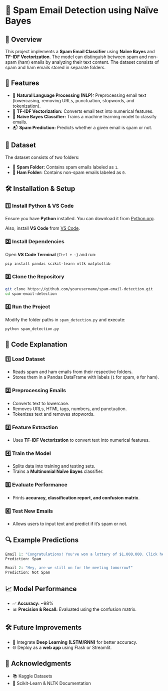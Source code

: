 # 📧 Spam Email Detection using Naïve Bayes

## 📌 Overview
This project implements a **Spam Email Classifier** using **Naïve Bayes** and **TF-IDF Vectorization**. The model can distinguish between spam and non-spam (ham) emails by analyzing their text content. The dataset consists of spam and ham emails stored in separate folders.

## 🚀 Features
- 📄 **Natural Language Processing (NLP):** Preprocessing email text (lowercasing, removing URLs, punctuation, stopwords, and tokenization).
- 🔢 **TF-IDF Vectorization:** Converts email text into numerical features.
- 🤖 **Naïve Bayes Classifier:** Trains a machine learning model to classify emails.
- 📬 **Spam Prediction:** Predicts whether a given email is spam or not.

## 📂 Dataset
The dataset consists of two folders:
- 📁 **Spam Folder:** Contains spam emails labeled as `1`.
- 📁 **Ham Folder:** Contains non-spam emails labeled as `0`.

## 🛠️ Installation & Setup
### 1️⃣ Install Python & VS Code
Ensure you have **Python** installed. You can download it from [Python.org](https://www.python.org/downloads/).

Also, install **VS Code** from [VS Code](https://code.visualstudio.com/).

### 2️⃣ Install Dependencies
Open **VS Code Terminal** (`Ctrl + ~`) and run:
```bash
pip install pandas scikit-learn nltk matplotlib
```

### 3️⃣ Clone the Repository
```bash
git clone https://github.com/yourusername/spam-email-detection.git
cd spam-email-detection
```

### 4️⃣ Run the Project
Modify the folder paths in `spam_detection.py` and execute:
```bash
python spam_detection.py
```

## 📜 Code Explanation
### 1️⃣ **Load Dataset**
- Reads spam and ham emails from their respective folders.
- Stores them in a Pandas DataFrame with labels (`1` for spam, `0` for ham).

### 2️⃣ **Preprocessing Emails**
- Converts text to lowercase.
- Removes URLs, HTML tags, numbers, and punctuation.
- Tokenizes text and removes stopwords.

### 3️⃣ **Feature Extraction**
- Uses **TF-IDF Vectorization** to convert text into numerical features.

### 4️⃣ **Train the Model**
- Splits data into training and testing sets.
- Trains a **Multinomial Naïve Bayes** classifier.

### 5️⃣ **Evaluate Performance**
- Prints **accuracy, classification report, and confusion matrix**.

### 6️⃣ **Test New Emails**
- Allows users to input text and predict if it’s spam or not.

## 🔍 Example Predictions
```python
Email 1: "Congratulations! You've won a lottery of $1,000,000. Click here to claim now." 
Prediction: Spam

Email 2: "Hey, are we still on for the meeting tomorrow?" 
Prediction: Not Spam
```

## 📈 Model Performance
- ✅ **Accuracy:** ~98%
- 📊 **Precision & Recall:** Evaluated using the confusion matrix.

## 🛠️ Future Improvements
- 🔬 Integrate **Deep Learning (LSTM/RNN)** for better accuracy.
- 🌐 Deploy as a **web app** using Flask or Streamlit.

## 🌟 Acknowledgments
- 📚 Kaggle Datasets
- 📖 Scikit-Learn & NLTK Documentation

